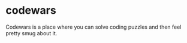 # codewars
Codewars is a place where you can solve coding puzzles and then feel pretty smug about it.
